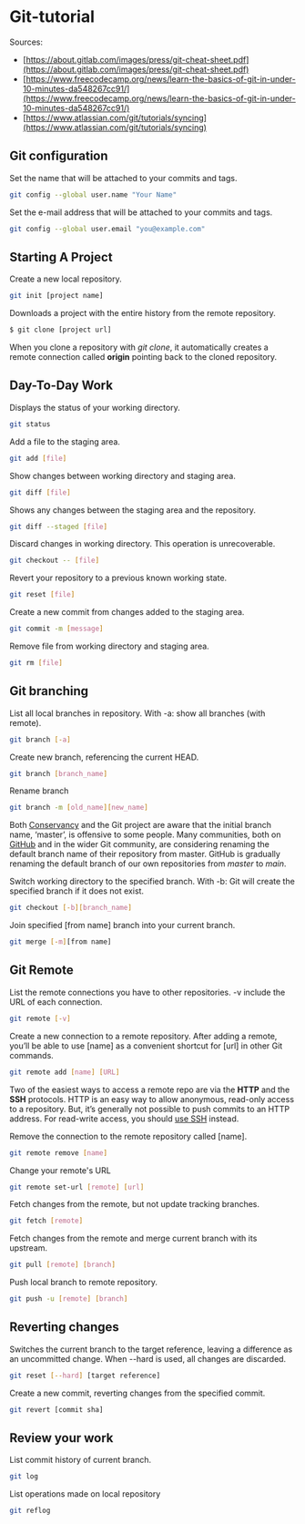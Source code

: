# Git-tutorial

Sources: 

- [https://about.gitlab.com/images/press/git-cheat-sheet.pdf](https://about.gitlab.com/images/press/git-cheat-sheet.pdf)
- [https://www.freecodecamp.org/news/learn-the-basics-of-git-in-under-10-minutes-da548267cc91/](https://www.freecodecamp.org/news/learn-the-basics-of-git-in-under-10-minutes-da548267cc91/)
- [https://www.atlassian.com/git/tutorials/syncing](https://www.atlassian.com/git/tutorials/syncing)

## Git configuration

Set the name that will be attached to your commits and tags.

```bash
git config --global user.name "Your Name"
```

Set the e-mail address that will be attached to your commits and tags.

```bash
git config --global user.email "you@example.com"
```

## Starting A Project

Create a new local repository.

```bash
git init [project name]
```

Downloads a project with the entire history from the remote repository.

```bash
$ git clone [project url]
```

When you clone a repository with *git clone*, it automatically creates a remote connection called **origin** pointing back to the cloned repository.

## Day-To-Day Work

Displays the status of your working directory.

```bash
git status
```

Add a file to the staging area.

```bash
git add [file]
```

Show changes between working directory and staging area.

```bash
git diff [file]
```

Shows any changes between the staging area and the repository.

```bash
git diff --staged [file]
```

Discard changes in working directory. This operation is unrecoverable.

```bash
git checkout -- [file]
```

Revert your repository to a previous known working state.

```bash
git reset [file]
```

Create a new commit from changes added to the staging area.

```bash
git commit -m [message]
```

Remove file from working directory and staging area.

```bash
git rm [file]
```

## Git branching

List all local branches in repository. With -a: show all branches (with remote).

```bash
git branch [-a]
```

Create new branch, referencing the current HEAD.

```bash
git branch [branch_name]
```

Rename branch

```bash
git branch -m [old_name][new_name]
```

Both [Conservancy](https://sfconservancy.org/news/2020/jun/23/gitbranchname/) and the Git project are aware that the initial branch name, ‘master’, is offensive to some people.                                                                                                                             Many communities, both on [GitHub](https://github.com/github/renaming) and in the wider Git community, are considering renaming the default branch name of their repository from master. GitHub is gradually renaming the default branch of our own repositories from *master* to *main*.

Switch working directory to the specified branch. With -b: Git will create the specified branch if it does not exist.

```bash
git checkout [-b][branch_name]
```

Join specified [from name] branch into your current branch.

```bash
git merge [-m][from name]
```

## Git Remote

List the remote connections you have to other repositories. -v include the URL of each connection.

```bash
git remote [-v]
```

Create a new connection to a remote repository. After adding a remote, you’ll be able to use      [name] as a convenient shortcut for [url] in other Git commands.

```bash
git remote add [name] [URL]
```

Two of the easiest ways to access a remote repo are via the **HTTP** and the **SSH** protocols. HTTP is an easy way to allow anonymous, read-only access to a repository. But, it’s generally not possible to push commits to an HTTP address. For read-write access, you should [use SSH](https://docs.github.com/en/authentication/connecting-to-github-with-ssh) instead.

Remove the connection to the remote repository called [name].

```bash
git remote remove [name]
```

Change your remote's URL

```bash
git remote set-url [remote] [url]
```

Fetch changes from the remote, but not update tracking branches.

```bash
git fetch [remote]
```

Fetch changes from the remote and merge current branch with its upstream.

```bash
git pull [remote] [branch]
```

Push local branch to remote repository.

```bash
git push -u [remote] [branch]
```

## Reverting changes

Switches the current branch to the target reference, leaving a difference as an uncommitted change. When --hard is used, all changes are discarded.

```bash
git reset [--hard] [target reference]
```

Create a new commit, reverting changes from the specified commit.

```bash
git revert [commit sha]
```

## Review your work

List commit history of current branch.

```bash
git log
```

List operations made on local repository

```bash
git reflog
```
